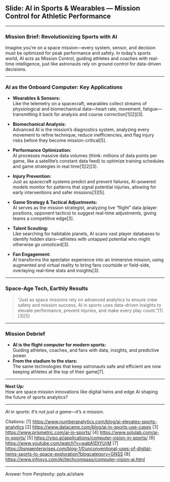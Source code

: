 ## **Slide: AI in Sports & Wearables — Mission Control for Athletic Performance**

---

### **Mission Brief: Revolutionizing Sports with AI**

Imagine you’re on a space mission—every system, sensor, and decision must be optimized for peak performance and safety. In today’s sports world, AI acts as Mission Control, guiding athletes and coaches with real-time intelligence, just like astronauts rely on ground control for data-driven decisions.

---

### **AI as the Onboard Computer: Key Applications**

- **Wearables & Sensors:**  
  Like the telemetry on a spacecraft, wearables collect streams of physiological and biomechanical data—heart rate, movement, fatigue—transmitting it back for analysis and course correction[1][2][3].
  
- **Biomechanical Analysis:**  
  Advanced AI is the mission’s diagnostics system, analyzing every movement to refine technique, reduce inefficiencies, and flag injury risks before they become mission-critical[5].

- **Performance Optimization:**  
  AI processes massive data volumes (think: millions of data points per game, like a satellite’s constant data feed) to optimize training schedules and game strategies in real time[1][2][3].

- **Injury Prevention:**  
  Just as spacecraft systems predict and prevent failures, AI-powered models monitor for patterns that signal potential injuries, allowing for early interventions and safer missions[3][5].

- **Game Strategy & Tactical Adjustments:**  
  AI serves as the mission strategist, analyzing live “flight” data (player positions, opponent tactics) to suggest real-time adjustments, giving teams a competitive edge[3].

- **Talent Scouting:**  
  Like searching for habitable planets, AI scans vast player databases to identify hidden stars—athletes with untapped potential who might otherwise go unnoticed[3].

- **Fan Engagement:**  
  AI transforms the spectator experience into an immersive mission, using augmented and virtual reality to bring fans courtside or field-side, overlaying real-time stats and insights[3].

---

### **Space-Age Tech, Earthly Results**

> “Just as space missions rely on advanced analytics to ensure crew safety and mission success, AI in sports uses data-driven insights to elevate performance, prevent injuries, and make every play count.”[1][3][5]

---

### **Mission Debrief**

- **AI is the flight computer for modern sports:**  
  Guiding athletes, coaches, and fans with data, insights, and predictive power.
- **From the stadium to the stars:**  
  The same technologies that keep astronauts safe and efficient are now keeping athletes at the top of their game[7].

---

**Next Up:**  
How are space mission innovations like digital twins and edge AI shaping the future of sports analytics?

---

*AI in sports: It’s not just a game—it’s a mission.*

Citations:
[1] https://www.numberanalytics.com/blog/ai-elevates-sports-analytics
[2] https://www.datacamp.com/blog/ai-in-sports-use-cases
[3] https://www.prismetric.com/ai-in-sports/
[4] https://www.solulab.com/ai-in-sports/
[5] https://viso.ai/applications/computer-vision-in-sports/
[6] https://www.youtube.com/watch?v=wabA1DtYUrM
[7] https://bsmaenterprises.com/blog-1/f/unconventional-uses-of-digital-twins-sports-to-space-exploration?blogcategory=GNSS
[8] https://www.infosys.com/iki/techcompass/computer-vision-ai.html

---
Answer from Perplexity: pplx.ai/share
